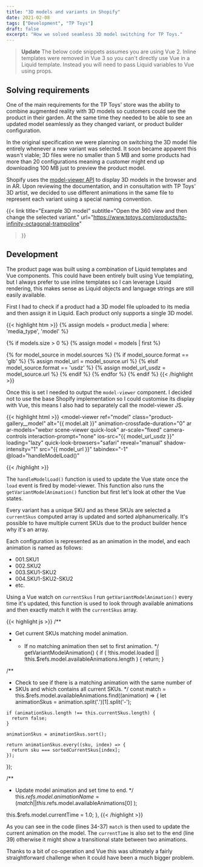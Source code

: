 ```yaml
---
title: "3D models and variants in Shopify"
date: 2021-02-08
tags: ["Development", "TP Toys"]
draft: false
excerpt: "How we solved seamless 3D model switching for TP Toys."
---
```


> **Update** The below code snippets assumes you are using Vue 2. Inline templates were removed in Vue 3 so you can't directly use Vue in a Liquid template. Instead you will need to pass Liquid variables to Vue using props.

## Solving requirements

One of the main requirements for the TP Toys' store was the ability to combine augmented reality with 3D models so customers could see the product in their garden. At the same time they needed to be able to see an updated model seamlessly as they changed variant, or product builder configuration.

In the original specification we were planning on switching the 3D model file entirely whenever a new variant was selected. It soon became apparent this wasn't viable; 3D files were no smaller than 5 MB and some products had more than 20 configurations meaning a customer might end up downloading 100 MB just to preview the product model.

Shopify uses the [model-viewer API](https://modelviewer.dev/) to display 3D models in the browser and in AR. Upon reviewing the documentation, and in consultation with TP Toys' 3D artist, we decided to use different animations in the same file to represent each variant using a special naming convention.

{{<
  link
  title="Example 3D model"
  subtitle="Open the 360 view and then change the selected variant."
  url="https://www.tptoys.com/products/tp-infinity-octagonal-trampoline"
>}}

## Development

The product page was built using a combination of Liquid templates and Vue components. This could have been entirely built using Vue templating, but I always prefer to use inline templates so I can leverage Liquid rendering, this makes sense as Liquid objects and language strings are still easily available.

First I had to check if a product had a 3D model file uploaded to its media and then assign it in Liquid. Each product only supports a single 3D model.

{{< highlight htm >}}
{% assign models = product.media | where: 'media_type', 'model' %}

{% if models.size > 0 %}
  {% assign model = models | first %}

  {% for model_source in model.sources %}
    {% if model_source.format == 'glb' %}
      {% assign model_url = model_source.url %}
    {% elsif model_source.format == 'usdz' %}
      {% assign model_url_usdz = model_source.url %}
    {% endif %}
  {% endfor %}
{% endif %}
{{< /highlight >}}

Once this is set I needed to output the `model-viewer` component. I decided not to use the base Shopify implementation so I could customise its display with Vue, this means I also had to separately call the model-viewer JS.

{{< highlight html >}}
<model-viewer
  ref="model"
  class="product-gallery__model"
  alt="{{ model.alt }}"
  animation-crossfade-duration="0"
  ar
  ar-models="webxr scene-viewer quick-look"
  ar-scale="fixed"
  camera-controls
  interaction-prompt="none"
  ios-src="{{ model_url_usdz }}"
  loading="lazy"
  quick-look-browsers="safari"
  reveal="manual"
  shadow-intensity="1"
  src="{{ model_url }}"
  tabindex="-1"
  @load="handleModelLoad()"
></model-viewer>
{{< /highlight >}}

The `handleModelLoad()` function is used to update the Vue state once the `load` event is fired by model-viewer. This function also runs the `getVariantModelAnimation()` function but first let's look at other the Vue states.

Every variant has a unique SKU and as these SKUs are selected a `currentSkus` computed array is updated and sorted alphanumerically. It's possible to have multiple current SKUs due to the product builder hence why it's an array.

Each configuration is represented as an animation in the model, and each animation is named as follows:

* 001.SKU1
* 002.SKU2
* 003.SKU1-SKU2
* 004.SKU1-SKU2-SKU2
* etc.

Using a Vue watch on `currentSkus` I run `getVariantModelAnimation()` every time it's updated, this function is used to look through available animations and then exactly match it with the `currentSkus` array.

{{< highlight js >}}
/**
 * Get current SKUs matching model animation.
 * - If no matching animation then set to first animation.
 */
getVariantModelAnimation() {
  if (
    !this.model.loaded ||
    !this.$refs.model.availableAnimations.length
  ) {
    return;
  }

  /**
   * Check to see if there is a matching animation with the same number of
   * SKUs and which contains all current SKUs.
   */
  const match = this.$refs.model.availableAnimations.find((animation) => {
    let animationSkus = animation.split('.')[1].split('-');

    if (animationSkus.length !== this.currentSkus.length) {
      return false;
    }

    animationSkus = animationSkus.sort();

    return animationSkus.every((sku, index) => {
      return sku === sortedCurrentSkus[index];
    });
  });

  /**
   * Update model animation and set time to end.
   */
  this.$refs.model.animationName = (
    match ||
    this.$refs.model.availableAnimations[0]
  );

  this.$refs.model.currentTime = 1.0;
},
{{< /highlight >}}

As you can see in the code (lines 34-37) `match` is then used to update the current animation on the model. The `currentTime` is also set to the end (line 39) otherwise it might show a transitional state between two animations.

Thanks to a bit of co-operation and Vue this was ultimately a fairly straightforward challenge when it could have been a much bigger problem.